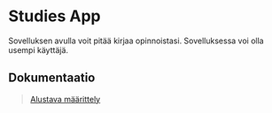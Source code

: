 # Studies App
Sovelluksen avulla voit pitää kirjaa opinnoistasi. Sovelluksessa voi olla usempi käyttäjä. 

## Dokumentaatio

> [Alustava määrittely](https://github.com/joel-sandberg/ot-hatjoitusty-/blob/master/dokumentaatio/alustavamaarittely.md)
